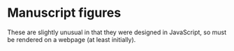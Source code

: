 # Manuscript figures

These are slightly unusual in that they were designed in JavaScript, so must be rendered on a webpage (at least initially).
